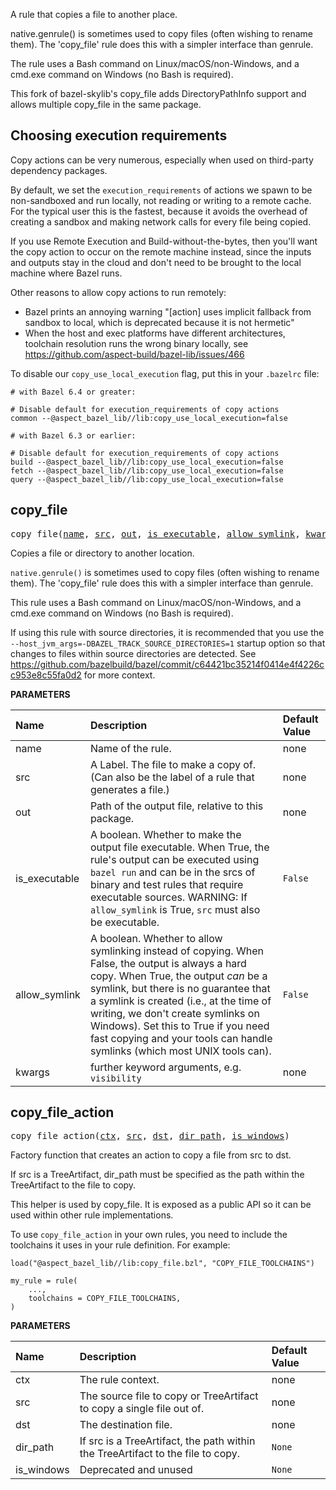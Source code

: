 <!-- Generated with Stardoc: http://skydoc.bazel.build -->

A rule that copies a file to another place.

native.genrule() is sometimes used to copy files (often wishing to rename them).
The 'copy_file' rule does this with a simpler interface than genrule.

The rule uses a Bash command on Linux/macOS/non-Windows, and a cmd.exe command
on Windows (no Bash is required).

This fork of bazel-skylib's copy_file adds DirectoryPathInfo support and allows multiple
copy_file in the same package.

Choosing execution requirements
-------------------------------

Copy actions can be very numerous, especially when used on third-party dependency packages.

By default, we set the `execution_requirements` of actions we spawn to be non-sandboxed and run
locally, not reading or writing to a remote cache. For the typical user this is the fastest, because
it avoids the overhead of creating a sandbox and making network calls for every file being copied.

If you use Remote Execution and Build-without-the-bytes, then you'll want the copy action to
occur on the remote machine instead, since the inputs and outputs stay in the cloud and don't need
to be brought to the local machine where Bazel runs.

Other reasons to allow copy actions to run remotely:
- Bazel prints an annoying warning "[action] uses implicit fallback from sandbox to local, which is deprecated because it is not hermetic"
- When the host and exec platforms have different architectures, toolchain resolution runs the wrong binary locally,
  see https://github.com/aspect-build/bazel-lib/issues/466

To disable our `copy_use_local_execution` flag, put this in your `.bazelrc` file:

```
# with Bazel 6.4 or greater:

# Disable default for execution_requirements of copy actions
common --@aspect_bazel_lib//lib:copy_use_local_execution=false

# with Bazel 6.3 or earlier:

# Disable default for execution_requirements of copy actions
build --@aspect_bazel_lib//lib:copy_use_local_execution=false
fetch --@aspect_bazel_lib//lib:copy_use_local_execution=false
query --@aspect_bazel_lib//lib:copy_use_local_execution=false
```


<a id="copy_file"></a>

## copy_file

<pre>
copy_file(<a href="#copy_file-name">name</a>, <a href="#copy_file-src">src</a>, <a href="#copy_file-out">out</a>, <a href="#copy_file-is_executable">is_executable</a>, <a href="#copy_file-allow_symlink">allow_symlink</a>, <a href="#copy_file-kwargs">kwargs</a>)
</pre>

Copies a file or directory to another location.

`native.genrule()` is sometimes used to copy files (often wishing to rename them). The 'copy_file' rule does this with a simpler interface than genrule.

This rule uses a Bash command on Linux/macOS/non-Windows, and a cmd.exe command on Windows (no Bash is required).

If using this rule with source directories, it is recommended that you use the
`--host_jvm_args=-DBAZEL_TRACK_SOURCE_DIRECTORIES=1` startup option so that changes
to files within source directories are detected. See
https://github.com/bazelbuild/bazel/commit/c64421bc35214f0414e4f4226cc953e8c55fa0d2
for more context.


**PARAMETERS**


| Name  | Description | Default Value |
| :------------- | :------------- | :------------- |
| <a id="copy_file-name"></a>name |  Name of the rule.   |  none |
| <a id="copy_file-src"></a>src |  A Label. The file to make a copy of. (Can also be the label of a rule that generates a file.)   |  none |
| <a id="copy_file-out"></a>out |  Path of the output file, relative to this package.   |  none |
| <a id="copy_file-is_executable"></a>is_executable |  A boolean. Whether to make the output file executable. When True, the rule's output can be executed using <code>bazel run</code> and can be in the srcs of binary and test rules that require executable sources. WARNING: If <code>allow_symlink</code> is True, <code>src</code> must also be executable.   |  <code>False</code> |
| <a id="copy_file-allow_symlink"></a>allow_symlink |  A boolean. Whether to allow symlinking instead of copying. When False, the output is always a hard copy. When True, the output *can* be a symlink, but there is no guarantee that a symlink is created (i.e., at the time of writing, we don't create symlinks on Windows). Set this to True if you need fast copying and your tools can handle symlinks (which most UNIX tools can).   |  <code>False</code> |
| <a id="copy_file-kwargs"></a>kwargs |  further keyword arguments, e.g. <code>visibility</code>   |  none |


<a id="copy_file_action"></a>

## copy_file_action

<pre>
copy_file_action(<a href="#copy_file_action-ctx">ctx</a>, <a href="#copy_file_action-src">src</a>, <a href="#copy_file_action-dst">dst</a>, <a href="#copy_file_action-dir_path">dir_path</a>, <a href="#copy_file_action-is_windows">is_windows</a>)
</pre>

Factory function that creates an action to copy a file from src to dst.

If src is a TreeArtifact, dir_path must be specified as the path within
the TreeArtifact to the file to copy.

This helper is used by copy_file. It is exposed as a public API so it can be used within
other rule implementations.

To use `copy_file_action` in your own rules, you need to include the toolchains it uses
in your rule definition. For example:

```starlark
load("@aspect_bazel_lib//lib:copy_file.bzl", "COPY_FILE_TOOLCHAINS")

my_rule = rule(
    ...,
    toolchains = COPY_FILE_TOOLCHAINS,
)
```


**PARAMETERS**


| Name  | Description | Default Value |
| :------------- | :------------- | :------------- |
| <a id="copy_file_action-ctx"></a>ctx |  The rule context.   |  none |
| <a id="copy_file_action-src"></a>src |  The source file to copy or TreeArtifact to copy a single file out of.   |  none |
| <a id="copy_file_action-dst"></a>dst |  The destination file.   |  none |
| <a id="copy_file_action-dir_path"></a>dir_path |  If src is a TreeArtifact, the path within the TreeArtifact to the file to copy.   |  <code>None</code> |
| <a id="copy_file_action-is_windows"></a>is_windows |  Deprecated and unused   |  <code>None</code> |


